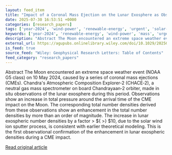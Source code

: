 ```yaml
---
layout: feed_item
title: "Impact of a Coronal Mass Ejection on the Lunar Exosphere as Observed by CHACE‐2 on the Chandrayaan‐2 Orbiter"
date: 2025-07-30 16:53:51 +0000
categories: [research_papers]
tags: ['year-2024', 'wind-power', 'renewable-energy', 'urgent', 'solar-power']
keywords: ['year-2024', 'renewable-energy', 'wind-power', 'mass', 'urgent', 'impact', 'solar-power', 'coronal']
description: "Abstract The Moon encountered an extreme space weather event (NOAA G5 class) on 10 May 2024, caused by a series of coronal mass ejections (CMEs)"
external_url: https://agupubs.onlinelibrary.wiley.com/doi/10.1029/2025GL115737?af=R
is_feed: true
source_feed: "Wiley: Geophysical Research Letters: Table of Contents"
feed_category: "research_papers"
---
```


Abstract The Moon encountered an extreme space weather event (NOAA G5 class) on 10 May 2024, caused by a series of coronal mass ejections (CMEs). Chandra's Atmospheric Composition Explorer‐2 (CHACE‐2), a neutral gas mass spectrometer on board Chandrayaan‐2 orbiter, made in situ observations of the lunar exosphere during this period. Observations show an increase in total pressure around the arrival time of the CME impact on the Moon. The corresponding total number densities derived from these observations show an enhancement in the total number densities by more than an order of magnitude. The increase in lunar exospheric number densities by a factor > ${ >} $10, due to the solar wind ion sputter process, is consistent with earlier theoretical modeling. This is the first observational confirmation of the enhancement in lunar exospheric densities during a CME impact.

[Read original article](https://agupubs.onlinelibrary.wiley.com/doi/10.1029/2025GL115737?af=R)
